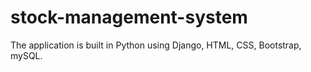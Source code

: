 # stock-management-system
The application is built in Python using Django, HTML, CSS, Bootstrap, mySQL. 
